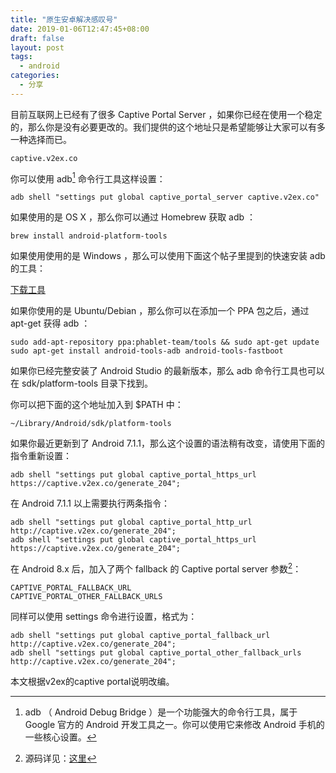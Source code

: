 ```yaml
---
title: "原生安卓解决感叹号"
date: 2019-01-06T12:47:45+08:00
draft: false
layout: post
tags: 
  - android
categories:
  - 分享
---
```


目前互联网上已经有了很多 Captive Portal Server ，如果你已经在使用一个稳定的，那么你是没有必要更改的。我们提供的这个地址只是希望能够让大家可以有多一种选择而已。

`captive.v2ex.co`

你可以使用 adb[^adb] 命令行工具这样设置：

```
adb shell "settings put global captive_portal_server captive.v2ex.co"
```

如果使用的是 OS X ，那么你可以通过 Homebrew 获取 adb ：

```
brew install android-platform-tools
```
<!--more-->
如果使用使用的是 Windows ，那么可以使用下面这个帖子里提到的快速安装 adb 的工具：

[下载工具](https://dl.google.com/android/repository/platform-tools-latest-windows.zip)

如果你使用的是 Ubuntu/Debian ，那么你可以在添加一个 PPA 包之后，通过 apt-get 获得 adb ：

```
sudo add-apt-repository ppa:phablet-team/tools && sudo apt-get update
sudo apt-get install android-tools-adb android-tools-fastboot
```

如果你已经完整安装了 Android Studio 的最新版本，那么 adb 命令行工具也可以在 sdk/platform-tools 目录下找到。

你可以把下面的这个地址加入到 $PATH 中：

```
~/Library/Android/sdk/platform-tools
```

如果你最近更新到了 Android 7.1.1，那么这个设置的语法稍有改变，请使用下面的指令重新设置：

```
adb shell "settings put global captive_portal_https_url https://captive.v2ex.co/generate_204"; 
```

在 Android 7.1.1 以上需要执行两条指令：

```
adb shell "settings put global captive_portal_http_url http://captive.v2ex.co/generate_204"; 
adb shell "settings put global captive_portal_https_url https://captive.v2ex.co/generate_204";
```

在 Android 8.x 后，加入了两个 fallback 的 Captive portal server 参数[^2]：

```
CAPTIVE_PORTAL_FALLBACK_URL
CAPTIVE_PORTAL_OTHER_FALLBACK_URLS
```

同样可以使用 settings 命令进行设置，格式为：

```
adb shell "settings put global captive_portal_fallback_url http://captive.v2ex.co/generate_204"; 
adb shell "settings put global captive_portal_other_fallback_urls http://captive.v2ex.co/generate_204"; 
```

本文根据v2ex的captive portal说明改编。

[^2]: 源码详见：[这里](http://androidxref.com/8.0.0_r4/xref/frameworks/base/services/core/java/com/android/server/connectivity/NetworkMonitor.java#675)

[^adb]: adb （ Android Debug Bridge ）是一个功能强大的命令行工具，属于 Google 官方的 Android 开发工具之一。你可以使用它来修改 Android 手机的一些核心设置。